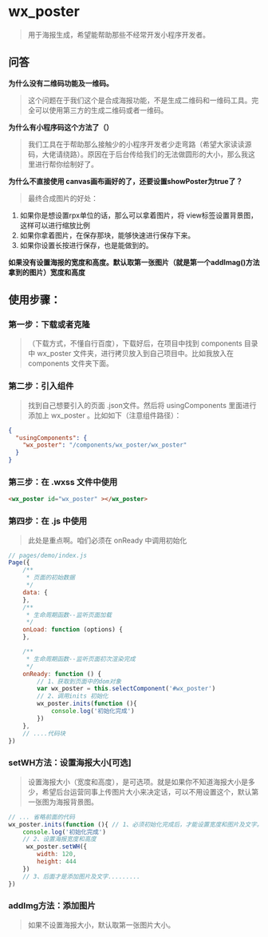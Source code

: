 # wx_poster

> 用于海报生成，希望能帮助那些不经常开发小程序开发者。

## 问答

**为什么没有二维码功能及一维码。**

> 这个问题在于我们这个是合成海报功能，不是生成二维码和一维码工具。完全可以使用第三方的生成二维码或者一维码。

**为什么有小程序码这个方法了（）**

> 我们工具在于帮助那么接触少的小程序开发者少走弯路（希望大家读读源码，大佬请绕路）。原因在于后台传给我们的无法做圆形的大小，那么我这里进行帮你绘制好了。

**为什么不直接使用 canvas画布画好的了，还要设置showPoster为true了？**

> 最终合成图片的好处：

1. 如果你是想设置rpx单位的话，那么可以拿着图片，将 view标签设置背景图，这样可以进行缩放比例
2. 如果你拿着图片，在保存那块，能够快速进行保存下来。
3. 如果你设置长按进行保存，也是能做到的。

**如果没有设置海报的宽度和高度。默认取第一张图片（就是第一个addImag()方法拿到的图片）宽度和高度**

> 

## 使用步骤：

### 第一步：下载或者克隆

> （下载方式，不懂自行百度），下载好后，在项目中找到 components 目录中 wx_poster 文件夹，进行拷贝放入到自己项目中。比如我放入在 components 文件夹下面。

### 第二步：引入组件

> 找到自己想要引入的页面 .json文件。然后将 usingComponents 里面进行添加上 wx_poster 。比如如下（注意组件路径）：

```json
{
  "usingComponents": {
    "wx_poster": "/components/wx_poster/wx_poster"
  }
}
```

### 第三步：在 .wxss 文件中使用

```html
<wx_poster id="wx_poster" ></wx_poster>
```

### 第四步：在 .js 中使用

> 此处是重点啊。咱们必须在 onReady 中调用初始化

```js
// pages/demo/index.js
Page({
    /**
     * 页面的初始数据
     */
    data: {
    },
    /**
     * 生命周期函数--监听页面加载
     */
    onLoad: function (options) {
    },

    /**
     * 生命周期函数--监听页面初次渲染完成
     */
    onReady: function () {
        // 1、获取到页面中的dom对象
        var wx_poster = this.selectComponent('#wx_poster')
        // 2、调用inits 初始化
        wx_poster.inits(function (){ 
            console.log('初始化完成')
        })
    },
    // ....代码块
})
```

### setWH方法：设置海报大小[可选]

> 设置海报大小（宽度和高度），是可选项。就是如果你不知道海报大小是多少，希望后台运营同事上传图片大小来决定话，可以不用设置这个，默认第一张图为海报背景图。

```js
// ... 省略前面的代码
wx_poster.inits(function (){ // 1、必须初始化完成后，才能设置宽度和图片及文字。
    console.log('初始化完成')
    // 2、设置海报宽度和高度
     wx_poster.setWH({
        width: 120,
        height: 444
    })
    // 3、后面才是添加图片及文字.........
})
```

### addImg方法：添加图片

> 如果不设置海报大小，默认取第一张图片大小。

```js

```



